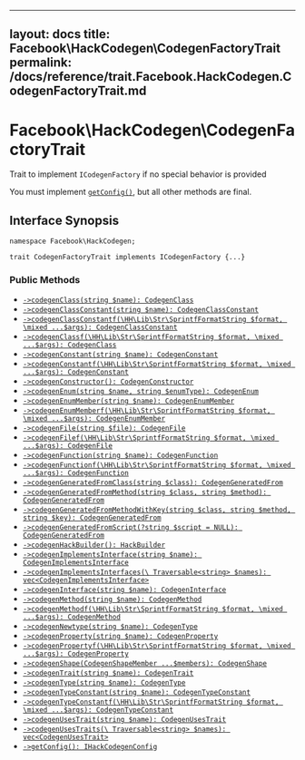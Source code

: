 
***

layout: docs
title: Facebook\\HackCodegen\\CodegenFactoryTrait
permalink: /docs/reference/trait.Facebook.HackCodegen.CodegenFactoryTrait.md
---







# Facebook\\HackCodegen\\CodegenFactoryTrait




Trait to implement ` ICodegenFactory ` if no special behavior is provided




You must implement [` getConfig() `](<trait.Facebook.HackCodegen.CodegenFactoryTrait.getConfig.md>), but all other methods are final.




## Interface Synopsis




``` Hack
namespace Facebook\HackCodegen;

trait CodegenFactoryTrait implements ICodegenFactory {...}
```




### Public Methods




+ [` ->codegenClass(string $name): CodegenClass `](<trait.Facebook.HackCodegen.CodegenFactoryTrait.codegenClass.md>)
+ [` ->codegenClassConstant(string $name): CodegenClassConstant `](<trait.Facebook.HackCodegen.CodegenFactoryTrait.codegenClassConstant.md>)
+ [` ->codegenClassConstantf(\HH\Lib\Str\SprintfFormatString $format, \mixed ...$args): CodegenClassConstant `](<trait.Facebook.HackCodegen.CodegenFactoryTrait.codegenClassConstantf.md>)
+ [` ->codegenClassf(\HH\Lib\Str\SprintfFormatString $format, \mixed ...$args): CodegenClass `](<trait.Facebook.HackCodegen.CodegenFactoryTrait.codegenClassf.md>)
+ [` ->codegenConstant(string $name): CodegenConstant `](<trait.Facebook.HackCodegen.CodegenFactoryTrait.codegenConstant.md>)
+ [` ->codegenConstantf(\HH\Lib\Str\SprintfFormatString $format, \mixed ...$args): CodegenConstant `](<trait.Facebook.HackCodegen.CodegenFactoryTrait.codegenConstantf.md>)
+ [` ->codegenConstructor(): CodegenConstructor `](<trait.Facebook.HackCodegen.CodegenFactoryTrait.codegenConstructor.md>)
+ [` ->codegenEnum(string $name, string $enumType): CodegenEnum `](<trait.Facebook.HackCodegen.CodegenFactoryTrait.codegenEnum.md>)
+ [` ->codegenEnumMember(string $name): CodegenEnumMember `](<trait.Facebook.HackCodegen.CodegenFactoryTrait.codegenEnumMember.md>)
+ [` ->codegenEnumMemberf(\HH\Lib\Str\SprintfFormatString $format, \mixed ...$args): CodegenEnumMember `](<trait.Facebook.HackCodegen.CodegenFactoryTrait.codegenEnumMemberf.md>)
+ [` ->codegenFile(string $file): CodegenFile `](<trait.Facebook.HackCodegen.CodegenFactoryTrait.codegenFile.md>)
+ [` ->codegenFilef(\HH\Lib\Str\SprintfFormatString $format, \mixed ...$args): CodegenFile `](<trait.Facebook.HackCodegen.CodegenFactoryTrait.codegenFilef.md>)
+ [` ->codegenFunction(string $name): CodegenFunction `](<trait.Facebook.HackCodegen.CodegenFactoryTrait.codegenFunction.md>)
+ [` ->codegenFunctionf(\HH\Lib\Str\SprintfFormatString $format, \mixed ...$args): CodegenFunction `](<trait.Facebook.HackCodegen.CodegenFactoryTrait.codegenFunctionf.md>)
+ [` ->codegenGeneratedFromClass(string $class): CodegenGeneratedFrom `](<trait.Facebook.HackCodegen.CodegenFactoryTrait.codegenGeneratedFromClass.md>)
+ [` ->codegenGeneratedFromMethod(string $class, string $method): CodegenGeneratedFrom `](<trait.Facebook.HackCodegen.CodegenFactoryTrait.codegenGeneratedFromMethod.md>)
+ [` ->codegenGeneratedFromMethodWithKey(string $class, string $method, string $key): CodegenGeneratedFrom `](<trait.Facebook.HackCodegen.CodegenFactoryTrait.codegenGeneratedFromMethodWithKey.md>)
+ [` ->codegenGeneratedFromScript(?string $script = NULL): CodegenGeneratedFrom `](<trait.Facebook.HackCodegen.CodegenFactoryTrait.codegenGeneratedFromScript.md>)
+ [` ->codegenHackBuilder(): HackBuilder `](<trait.Facebook.HackCodegen.CodegenFactoryTrait.codegenHackBuilder.md>)
+ [` ->codegenImplementsInterface(string $name): CodegenImplementsInterface `](<trait.Facebook.HackCodegen.CodegenFactoryTrait.codegenImplementsInterface.md>)
+ [` ->codegenImplementsInterfaces(\ Traversable<string> $names): vec<CodegenImplementsInterface> `](<trait.Facebook.HackCodegen.CodegenFactoryTrait.codegenImplementsInterfaces.md>)
+ [` ->codegenInterface(string $name): CodegenInterface `](<trait.Facebook.HackCodegen.CodegenFactoryTrait.codegenInterface.md>)
+ [` ->codegenMethod(string $name): CodegenMethod `](<trait.Facebook.HackCodegen.CodegenFactoryTrait.codegenMethod.md>)
+ [` ->codegenMethodf(\HH\Lib\Str\SprintfFormatString $format, \mixed ...$args): CodegenMethod `](<trait.Facebook.HackCodegen.CodegenFactoryTrait.codegenMethodf.md>)
+ [` ->codegenNewtype(string $name): CodegenType `](<trait.Facebook.HackCodegen.CodegenFactoryTrait.codegenNewtype.md>)
+ [` ->codegenProperty(string $name): CodegenProperty `](<trait.Facebook.HackCodegen.CodegenFactoryTrait.codegenProperty.md>)
+ [` ->codegenPropertyf(\HH\Lib\Str\SprintfFormatString $format, \mixed ...$args): CodegenProperty `](<trait.Facebook.HackCodegen.CodegenFactoryTrait.codegenPropertyf.md>)
+ [` ->codegenShape(CodegenShapeMember ...$members): CodegenShape `](<trait.Facebook.HackCodegen.CodegenFactoryTrait.codegenShape.md>)
+ [` ->codegenTrait(string $name): CodegenTrait `](<trait.Facebook.HackCodegen.CodegenFactoryTrait.codegenTrait.md>)
+ [` ->codegenType(string $name): CodegenType `](<trait.Facebook.HackCodegen.CodegenFactoryTrait.codegenType.md>)
+ [` ->codegenTypeConstant(string $name): CodegenTypeConstant `](<trait.Facebook.HackCodegen.CodegenFactoryTrait.codegenTypeConstant.md>)
+ [` ->codegenTypeConstantf(\HH\Lib\Str\SprintfFormatString $format, \mixed ...$args): CodegenTypeConstant `](<trait.Facebook.HackCodegen.CodegenFactoryTrait.codegenTypeConstantf.md>)
+ [` ->codegenUsesTrait(string $name): CodegenUsesTrait `](<trait.Facebook.HackCodegen.CodegenFactoryTrait.codegenUsesTrait.md>)
+ [` ->codegenUsesTraits(\ Traversable<string> $names): vec<CodegenUsesTrait> `](<trait.Facebook.HackCodegen.CodegenFactoryTrait.codegenUsesTraits.md>)
+ [` ->getConfig(): IHackCodegenConfig `](<trait.Facebook.HackCodegen.CodegenFactoryTrait.getConfig.md>)